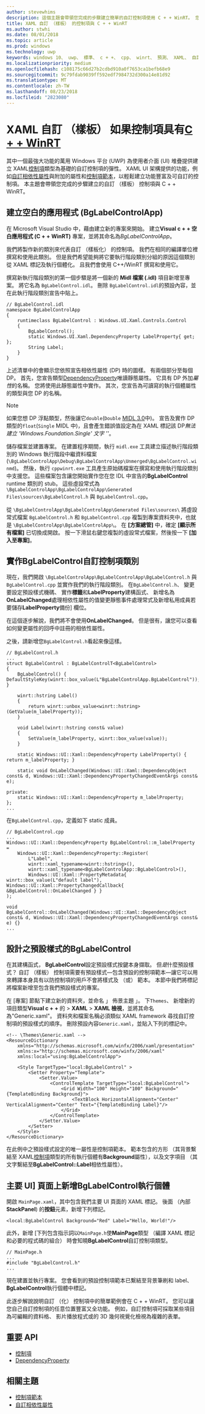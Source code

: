 ```yaml
---
author: stevewhims
description: 這個主題會帶領您完成的步驟建立簡單的自訂控制項使用 C + + WinRT。 您可以建立以建立您自己的豐富功能和可自訂 UI 控制項的以下的資訊。
title: XAML 自訂 （樣板） 的控制項與 C + + WinRT
ms.author: stwhi
ms.date: 08/01/2018
ms.topic: article
ms.prod: windows
ms.technology: uwp
keywords: windows 10、 uwp、 標準、 c + +、 cpp、 winrt、 預測、 XAML、 自訂、 樣板、 控制項
ms.localizationpriority: medium
ms.openlocfilehash: c108175c66d27b2cdbd910a0f7653ca1befb68e9
ms.sourcegitcommit: 9c79fdab9039ff592edf7984732d300a14e81d92
ms.translationtype: MT
ms.contentlocale: zh-TW
ms.lasthandoff: 08/23/2018
ms.locfileid: "2823080"
---
```

# <a name="xaml-custom-templated-controls-with-cwinrtwindowsuwpcpp-and-winrt-apisintro-to-using-cpp-with-winrt"></a>XAML 自訂 （樣板） 如果控制項具有[C + + WinRT](/windows/uwp/cpp-and-winrt-apis/intro-to-using-cpp-with-winrt)

其中一個最強大功能的萬用 Windows 平台 (UWP) 為使用者介面 (UI) 堆疊提供建立 XAML[控制項](/uwp/api/windows.ui.xaml.controls.control)類型為基礎的自訂控制項的彈性。 XAML UI 架構提供的功能，例如[自訂相依性屬性](/windows/uwp/xaml-platform/custom-dependency-properties)與附加的屬性和[控制項範本](/windows/uwp/design/controls-and-patterns/control-templates)，以輕鬆建立功能豐富及可自訂的控制項。 本主題會帶領您完成的步驟建立的自訂 （樣板） 控制項與 C + + WinRT。

## <a name="create-a-blank-app-bglabelcontrolapp"></a>建立空白的應用程式 (BgLabelControlApp)
在 Microsoft Visual Studio 中，藉由建立新的專案來開始。 建立**Visual c + + 空白應用程式 (C + + WinRT)** 專案，並將其命名為*BgLabelControlApp*。

我們將製作新的類別來代表自訂 （樣板化） 的控制項。 我們在相同的編譯單位裡撰寫和使用此類別。 但是我們希望能夠將它要執行階段類別分組的原因這個類別從 XAML 標記及執行個體化。 且我們會使用 C++/WinRT 撰寫和使用它。

撰寫新執行階段類別的第一個步驟是將一個新的 **Midl 檔案 (.idl)** 項目新增至專案。 將它名為 `BgLabelControl.idl`。 刪除 `BgLabelControl.idl`的預設內容，並在此執行階段類別宣告中貼上。

```idl
// BgLabelControl.idl
namespace BgLabelControlApp
{
    runtimeclass BgLabelControl : Windows.UI.Xaml.Controls.Control
    {
        BgLabelControl();
        static Windows.UI.Xaml.DependencyProperty LabelProperty{ get; };
        String Label;
    }
}
```

上述清單中的會顯示您依照宣告相依性屬性 (DP) 時的圖樣。 有兩個部分至每個 DP。 首先，您宣告類型[DependencyProperty](/uwp/api/windows.ui.xaml.dependencyproperty)唯讀靜態屬性。 它具有 DP 外加*屬性*的名稱。 您將使用此靜態屬性中實作。 其次，您宣告為可讀寫的執行個體屬性的類型與您 DP 的名稱。

> [!NOTE]
> 如果您想 DP 浮點類型，然後讓它`double`(`Double` [MIDL 3.0](/uwp/midl-3/)中)。 宣告及實作 DP 類型的`float`(`Single` MIDL 中)，且會產生錯誤值設定為在 XAML 標記該 DP*無法建立 'Windows.Foundation.Single' 文字 '<NUMBER>'*。

儲存檔案並建置專案。 在建置程序期間，執行 `midl.exe` 工具建立描述執行階段類別的 Windows 執行階段中繼資料檔案 (`\BgLabelControlApp\Debug\BgLabelControlApp\Unmerged\BgLabelControl.winmd`)。 然後，執行 `cppwinrt.exe` 工具產生原始碼檔案在撰寫和使用執行階段類別中支援您。 這些檔案包含讓您開始實作您在您 IDL 中宣告的**BgLabelControl** runtime 類別的 stub。 這些虛設常式為 `\BgLabelControlApp\BgLabelControlApp\Generated Files\sources\BgLabelControl.h` 與 `BgLabelControl.cpp`。

從 `\BgLabelControlApp\BgLabelControlApp\Generated Files\sources\` 將虛設常式檔案 `BgLabelControl.h` 和 `BgLabelControl.cpp` 複製到專案資料夾中，也就是 `\BgLabelControlApp\BgLabelControlApp\`。 在 **\[方案總管\]** 中，確定 **\[顯示所有檔案\]** 已切換成開啟。 按一下滑鼠右鍵您複製的虛設常式檔案，然後按一下 **\[加入至專案\]**。

## <a name="implement-the-bglabelcontrol-custom-control-class"></a>實作**BgLabelControl**自訂控制項類別
現在，我們開啟 `\BgLabelControlApp\BgLabelControlApp\BgLabelControl.h` 與 `BgLabelControl.cpp` 並實作我們的執行階段類別。 在`BgLabelControl.h`、 變更要設定預設樣式機碼、 實作**標籤**和**LabelProperty**建構函式、 新增名為**OnLabelChanged**處理相依性屬性的值變更靜態事件處理常式及新增私用成員若要儲存**LabelProperty**備份] 欄位。

在這個逐步解說，我們將不會使用**OnLabelChanged**。 但是很有，讓您可以查看如何變更屬性的回呼中註冊的相依性屬性。

之後，請新增您`BgLabelControl.h`看起來像這樣。

```cppwinrt
// BgLabelControl.h
...
struct BgLabelControl : BgLabelControlT<BgLabelControl>
{
    BgLabelControl() { DefaultStyleKey(winrt::box_value(L"BgLabelControlApp.BgLabelControl")); }

    winrt::hstring Label()
    {
        return winrt::unbox_value<winrt::hstring>(GetValue(m_labelProperty));
    }

    void Label(winrt::hstring const& value)
    {
        SetValue(m_labelProperty, winrt::box_value(value));
    }

    static Windows::UI::Xaml::DependencyProperty LabelProperty() { return m_labelProperty; }

    static void OnLabelChanged(Windows::UI::Xaml::DependencyObject const& d, Windows::UI::Xaml::DependencyPropertyChangedEventArgs const& e);

private:
    static Windows::UI::Xaml::DependencyProperty m_labelProperty;
};
...
```

在`BgLabelControl.cpp`，定義如下 static 成員。

```cppwinrt
// BgLabelControl.cpp
...
Windows::UI::Xaml::DependencyProperty BgLabelControl::m_labelProperty =
    Windows::UI::Xaml::DependencyProperty::Register(
        L"Label",
        winrt::xaml_typename<winrt::hstring>(),
        winrt::xaml_typename<BgLabelControlApp::BgLabelControl>(),
        Windows::UI::Xaml::PropertyMetadata{ winrt::box_value(L"default label"), Windows::UI::Xaml::PropertyChangedCallback{ &BgLabelControl::OnLabelChanged } }
);

void BgLabelControl::OnLabelChanged(Windows::UI::Xaml::DependencyObject const& d, Windows::UI::Xaml::DependencyPropertyChangedEventArgs const& e) {}
...
```

## <a name="design-the-default-style-for-bglabelcontrol"></a>設計之預設樣式的**BgLabelControl**

在其建構函式， **BgLabelControl**設定預設樣式按鍵本身擷取。 但*是*什麼預設樣式？ 自訂 （樣板） 控制項需要有預設樣式&mdash;包含預設的控制項範本&mdash;讓它可以用來轉譯本身具有以防控制項的用戶不會將樣式及 （或） 範本。 本節中我們將標記將檔案新增至包含我們預設樣式的專案。

在 [專案] 節點下建立新的資料夾，並命名 」 佈景主題 」。 下`Themes`、 新增新的項目類型**Visual c + +** 的 > **XAML** > **XAML 檢視**，並將其命名為"Generic.xaml"。 資料夾和檔案名稱必須類似 XAML framework 尋找自訂控制項的預設樣式的順序。 刪除預設內容`Generic.xaml`，並貼入下列的標記中。

```xaml
<!-- \Themes\Generic.xaml -->
<ResourceDictionary
    xmlns="http://schemas.microsoft.com/winfx/2006/xaml/presentation"
    xmlns:x="http://schemas.microsoft.com/winfx/2006/xaml"
    xmlns:local="using:BgLabelControlApp">

    <Style TargetType="local:BgLabelControl" >
        <Setter Property="Template">
            <Setter.Value>
                <ControlTemplate TargetType="local:BgLabelControl">
                    <Grid Width="100" Height="100" Background="{TemplateBinding Background}">
                        <TextBlock HorizontalAlignment="Center" VerticalAlignment="Center" Text="{TemplateBinding Label}"/>
                    </Grid>
                </ControlTemplate>
            </Setter.Value>
        </Setter>
    </Style>
</ResourceDictionary>
```

在此例中之預設樣式設定的唯一屬性是控制項範本。 範本包含的方形 （其背景繫結至 XAML[控制項](/uwp/api/windows.ui.xaml.controls.control)類型的所有執行個體有**Background**屬性），以及文字項目 （其文字繫結至**BgLabelControl::Label**相依性屬性）。

## <a name="add-an-instance-of-bglabelcontrol-to-the-main-ui-page"></a>主要 UI] 頁面上新增**BgLabelControl**執行個體

開啟 `MainPage.xaml`，其中包含我們主要 UI 頁面的 XAML 標記。 後面 （內部**StackPanel**) 的**按鈕**元素，新增下列標記。

```xaml
<local:BgLabelControl Background="Red" Label="Hello, World!"/>
```

此外，新增 [下列包含指示詞以`MainPage.h`使**MainPage**類型 （編譯 XAML 標記和必要的程式碼的組合） 時會知曉**BgLabelControl**自訂控制項類型。

```cppwinrt
// MainPage.h
...
#include "BgLabelControl.h"
...
```

現在建置並執行專案。 您會看到的預設控制項範本已繫結至背景筆刷和 label、 **BgLabelControl**執行個體中標記。

此逐步解說說明自訂 （化） 控制項中的簡單範例會在 C + + WinRT。 您可以讓您自己自訂控制項的任意位置豐富又全功能。 例如，自訂控制項可採取某些項目為可編輯的資料格、 影片播放程式或的 3D 幾何視覺化檢視為複雜的表單。

## <a name="important-apis"></a>重要 API
* [控制項](/uwp/api/windows.ui.xaml.controls.control)
* [DependencyProperty](/uwp/api/windows.ui.xaml.dependencyproperty)

## <a name="related-topics"></a>相關主題
* [控制項範本](/windows/uwp/design/controls-and-patterns/control-templates)
* [自訂相依性屬性](/windows/uwp/xaml-platform/custom-dependency-properties)

